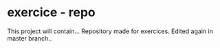 # exercice - repo
This project will contain...
Repository made for exercices.
Edited again in master branch..

